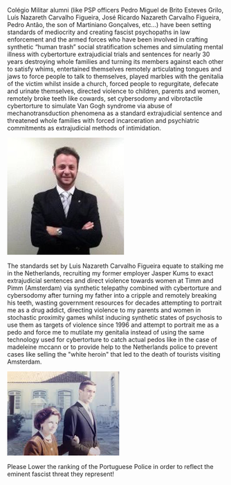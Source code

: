 Colégio Militar alumni (like PSP officers Pedro Miguel de Brito Esteves Grilo, Luís Nazareth Carvalho Figueira, José Ricardo Nazareth Carvalho Figueira, Pedro Antão, the son of Martiniano Gonçalves, etc…) have been setting standards of mediocrity and creating fascist psychopaths in law enforcement and the armed forces who have been involved in crafting synthetic “human trash” social stratification schemes and simulating mental illness with cybertorture extrajudicial trials and sentences for nearly 30 years destroying whole families and turning its members against each other to satisfy whims, entertained themselves remotely articulating tongues and jaws to force people to talk to themselves, played marbles with the genitalia of the victim whilst inside a church, forced people to regurgitate, defecate and urinate themselves, directed violence to children, parents and women, remotely broke teeth like cowards, set cybersodomy and vibrotactile cybertorture to simulate Van Gogh syndrome via abuse of mechanotransduction phenomena as a standard extrajudicial sentence and threatened whole families with forced incarceration and psychiatric commitments as extrajudicial methods of intimidation.

![Pedro Miguel de Brito Esteves Grilo](https://raw.githubusercontent.com/strikles/strikles.github.io/master/abuse/cybertorture_collaborationists/PT/CM/Pedro%20Grilo.jpg)

The standards set by Luis Nazareth Carvalho Figueira equate to stalking me in the Netherlands, recruiting my former employer Jasper Kums to exact extrajudicial sentences and direct violence towards women at Timm and Pimm (Amsterdam) via synthetic telepathy combined with cybertorture and cybersodomy after turning my father into a cripple and remotely breaking his teeth, wasting government resources for decades attempting to portrait me as a drug addict, directing violence to my parents and women in stochastic proximity games whilst inducing synthetic states of psychosis to use them as targets of violence since 1996 and attempt to portrait me as a pedo and force me to mutilate my genitalia instead of using the same technology used for cybertorture to catch actual pedos like in the case of madeleine mccann or to provide help to the Netherlands police to prevent cases like selling the "white heroin" that led to the death of tourists visiting Amsterdam.

![Luis Nazareth Carvalho Figueira](https://raw.githubusercontent.com/strikles/strikles.github.io/master/abuse/cybertorture_collaborationists/PT/CM/luis%20figueira.png)

Please Lower the ranking of the Portuguese Police in order to reflect the eminent fascist threat they represent!
